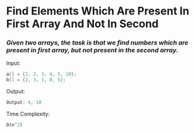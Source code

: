 # Find Elements Which Are Present In First Array And Not In Second
<h3><i>Given two arrays, the task is that we find numbers which are present in first array, but not present in the second array.</i><br></h3>


Input:

```java
a[] = {1, 2, 3, 4, 5, 10};
b[] = {2, 3, 1, 0, 5};
```

Output:

```java
Output: 4, 10   
```

Time Complexity:

```python
O(n^2)
```

